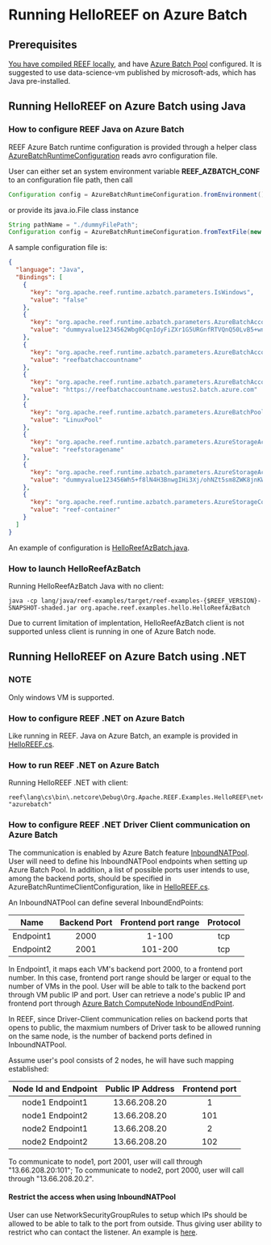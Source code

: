 # Running HelloREEF on Azure Batch

## Prerequisites

[You have compiled REEF locally](https://cwiki.apache.org/confluence/display/REEF/Building+REEF), and have [Azure Batch Pool](https://docs.microsoft.com/en-us/azure/batch/quick-create-portal#create-a-pool-of-compute-nodes) configured. It is suggested to use data-science-vm published by microsoft-ads, which has Java pre-installed.

## Running HelloREEF on Azure Batch using Java

### How to configure REEF Java on Azure Batch

REEF Azure Batch runtime configuration is provided through a helper class [AzureBatchRuntimeConfiguration](https://github.com/apache/reef/blob/master/lang/java/reef-runtime-azbatch/src/main/java/org/apache/reef/runtime/azbatch/client/AzureBatchRuntimeConfiguration.java) reads avro configuration file.

User can either set an system environment variable **REEF_AZBATCH_CONF** to an configuration file path, then call

```java
Configuration config = AzureBatchRuntimeConfiguration.fromEnvironment();
```

or provide its java.io.File class instance

```java
String pathName = "./dummyFilePath";
Configuration config = AzureBatchRuntimeConfiguration.fromTextFile(new File(pathName));
```

A sample configuration file is:

```json
{
  "language": "Java",
  "Bindings": [
    {
      "key": "org.apache.reef.runtime.azbatch.parameters.IsWindows",
      "value": "false"
    },
    {
      "key": "org.apache.reef.runtime.azbatch.parameters.AzureBatchAccountKey",
      "value": "dummyvalue1234562Wbg0CqnIdyFiZXr1G5URGnfRTVQnQ50LvB5+wnrr5ERS87TH/8K93ViZn/qfH0SGH4DKQ=="
    },
    {
      "key": "org.apache.reef.runtime.azbatch.parameters.AzureBatchAccountName",
      "value": "reefbatchaccountname"
    },
    {
      "key": "org.apache.reef.runtime.azbatch.parameters.AzureBatchAccountUri",
      "value": "https://reefbatchaccountname.westus2.batch.azure.com"
    },
    {
      "key": "org.apache.reef.runtime.azbatch.parameters.AzureBatchPoolId",
      "value": "LinuxPool"
    },
    {
      "key": "org.apache.reef.runtime.azbatch.parameters.AzureStorageAccountName",
      "value": "reefstoragename"
    },
    {
      "key": "org.apache.reef.runtime.azbatch.parameters.AzureStorageAccountKey",
      "value": "dummyvalue123456Wh5+f8lN4H3BnwgIHi3Xj/ohNZt5sm8ZWK8jnKWWKD2r9WeBw8Yad5CGjyd7s9lSY01RDw=="
    },
    {
      "key": "org.apache.reef.runtime.azbatch.parameters.AzureStorageContainerName",
      "value": "reef-container"
    }
  ]
}
```

An example of configuration is [HelloReefAzBatch.java](https://github.com/apache/reef/blob/master/lang/java/reef-examples/src/main/java/org/apache/reef/examples/hello/HelloReefAzBatch.java).

### How to launch HelloReefAzBatch

Running HelloReefAzBatch Java with no client:

```shell
java -cp lang/java/reef-examples/target/reef-examples-{$REEF_VERSION}-SNAPSHOT-shaded.jar org.apache.reef.examples.hello.HelloReefAzBatch
```

Due to current limitation of implentation, HelloReefAzBatch client is not supported unless client is running in one of Azure Batch node.

## Running HelloREEF on Azure Batch using .NET

### NOTE

Only windows VM is supported.

### How to configure REEF .NET on Azure Batch

Like running in REEF. Java on Azure Batch, an example is provided in [HelloREEF.cs](https://github.com/homezcx/reef/blob/master/lang/cs/Org.Apache.REEF.Examples.HelloREEF/HelloREEF.cs).

### How to run REEF .NET on Azure Batch

Running HelloREEF .NET with client:

```shell
reef\lang\cs\bin\.netcore\Debug\Org.Apache.REEF.Examples.HelloREEF\net461>Org.Apache.REEF.Examples.HelloREEF.exe "azurebatch"
```

### How to configure REEF .NET Driver Client communication on Azure Batch

The communication is enabled by Azure Batch feature [InboundNATPool](https://docs.microsoft.com/en-us/rest/api/batchservice/pool/add#inboundnatpool). User will need to define his InboundNATPool endpoints when setting up Azure Batch Pool. In addition, a list of possible ports user intends to use, among the backend ports, should be specified in AzureBatchRuntimeClientConfiguration, like in [HelloREEF.cs](https://github.com/homezcx/reef/blob/master/lang/cs/Org.Apache.REEF.Examples.HelloREEF/HelloREEF.cs).

An InboundNATPool can define several InboundEndPoints:

| Name | Backend Port | Frontend port range | Protocol |
|-----------|:-----------:|:-----------:|:-----------:|
| Endpoint1 | 2000 | 1-100 | tcp |
| Endpoint2 | 2001 | 101-200 | tcp |

In Endpoint1, it maps each VM's backend port 2000, to a frontend port number. In this case, frontend port range should be larger or equal to the number of VMs in the pool. User will be able to talk to the backend port through VM public IP and port. User can retrieve a node's public IP and frontend port through [Azure Batch ComputeNode InboundEndPoint](https://docs.microsoft.com/en-us/rest/api/batchservice/computenode/get#inboundendpoint).

In REEF, since Driver-Client communication relies on backend ports that opens to public, the maxmium numbers of Driver task to be allowed running on the same node, is the number of backend ports defined in InboundNATPool.

Assume user's pool consists of 2 nodes, he will have such mapping established:

| Node Id and Endpoint| Public IP Address | Frontend port |
|:-----------:|:-----------:|:-----------:|
| node1 Endpoint1 | 13.66.208.20| 1 |
| node1 Endpoint2 | 13.66.208.20| 101 |
| node2 Endpoint1 | 13.66.208.20| 2 |
| node2 Endpoint2 | 13.66.208.20| 102 |

To communicate to node1, port 2001, user will call through "13.66.208.20:101";
To communicate to node2, port 2000, user will call through "13.66.208.20.2".

#### Restrict the access when using InboundNATPool

User can use NetworkSecurityGroupRules to setup which IPs should be allowed to be able to talk to the port from outside. Thus giving user ability to restrict who can contact the listener. An example is [here](https://docs.microsoft.com/en-us/azure/batch/pool-endpoint-configuration).
